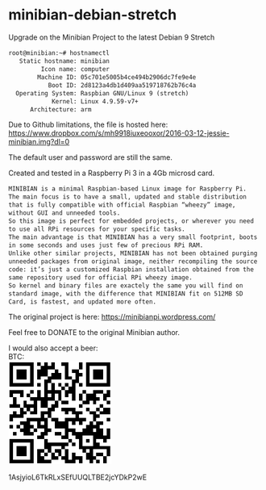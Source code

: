 # minibian-debian-stretch
Upgrade on the Minibian Project to the latest Debian 9 Stretch

```
root@minibian:~# hostnamectl 
   Static hostname: minibian
         Icon name: computer
        Machine ID: 05c701e5005b4ce494b2906dc7fe9e4e
           Boot ID: 2d8123a4db1d409aa519718762b76c4a
  Operating System: Raspbian GNU/Linux 9 (stretch)
            Kernel: Linux 4.9.59-v7+
      Architecture: arm
```
Due to Github limitations, the file is hosted here: 
https://www.dropbox.com/s/mh9918iuxeooxor/2016-03-12-jessie-minibian.img?dl=0

The default user and password are still the same.

Created and tested in a Raspberry Pi 3 in a 4Gb microsd card.

```
MINIBIAN is a minimal Raspbian-based Linux image for Raspberry Pi.
The main focus is to have a small, updated and stable distribution that is fully compatible with official Raspbian “wheezy” image, without GUI and unneeded tools.
So this image is perfect for embedded projects, or wherever you need to use all RPi resources for your specific tasks.
The main advantage is that MINIBIAN has a very small footprint, boots in some seconds and uses just few of precious RPi RAM.
Unlike other similar projects, MINIBIAN has not been obtained purging unneeded packages from original image, neither recompiling the source code: it’s just a customized Raspbian installation obtained from the same repository used for official RPi wheezy image.
So kernel and binary files are exactely the same you will find on standard image, with the difference that MINIBIAN fit on 512MB SD Card, is fastest, and updated more often.
```

The original project is here: https://minibianpi.wordpress.com/

Feel free to DONATE to the original Minibian author.

I would also accept a beer: <br>  BTC:  <br>
![alt text][logo]

[logo]: https://raw.githubusercontent.com/abacao/minibian-debian-stretch/master/donate.png "Donate"

1AsjyioL6TkRLxSEfUUQLTBE2jcYDkP2wE
